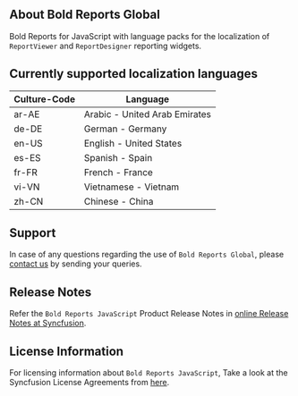 ## About Bold Reports Global

Bold Reports for JavaScript with language packs for the localization of `ReportViewer` and `ReportDesigner` reporting widgets.

## Currently supported localization languages

| Culture-Code | Language                       |
| ------------ | ------------------------------ |
| ar-AE        | Arabic - United Arab Emirates  |
| de-DE        | German - Germany               |
| en-US        | English - United States        |
| es-ES        | Spanish - Spain                |
| fr-FR        | French - France                |
| vi-VN        | Vietnamese - Vietnam           |
| zh-CN        | Chinese - China                |

## Support

In case of any questions regarding the use of `Bold Reports Global`, please [contact us](mailto:support@boldreports.com) by sending your queries.

## Release Notes

Refer the `Bold Reports JavaScript` Product Release Notes in [online Release Notes at Syncfusion](https://www.boldreports.com/release-history/?utm_source=npm&utm_medium=listing&utm_campaign=boldreports-global-npm).

## License Information

For licensing information about `Bold Reports JavaScript`, Take a look at the Syncfusion License Agreements from [here](https://www.boldreports.com/terms-of-use?utm_source=npm&utm_medium=listing&utm_campaign=boldreports-global-npm).